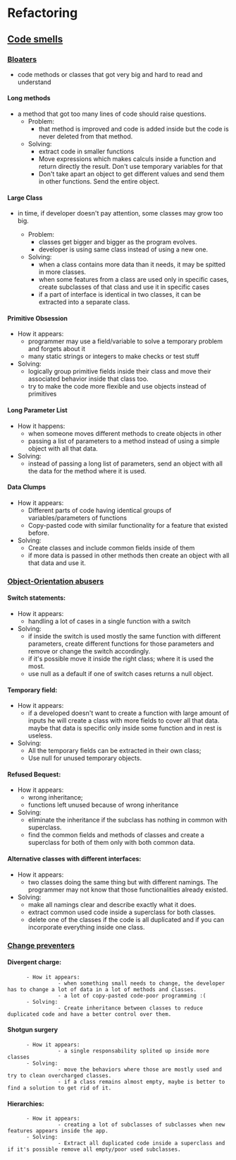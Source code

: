 # Refactoring

## [Code smells](https://refactoring.guru/refactoring/smells)

### [Bloaters](https://refactoring.guru/refactoring/smells/bloaters)
- code methods or classes that got very big and hard to read and understand

#### Long methods
- a method that got too many lines of code should raise questions.
    - Problem:
        - that method is improved and code is added inside but the code is never deleted from that method.
    - Solving:
        - extract code in smaller functions
        - Move expressions which makes calculs inside a function and return directly the result. Don't use temporary variables for that
        - Don't take apart an object to get different values and send them in other functions. Send the entire object.

#### Large Class
- in time, if developer doesn't pay attention, some classes may grow too big.

    - Problem:
        - classes get bigger and bigger as the program evolves.
        - developer is using same class instead of using a new one.
    - Solving:
        - when a class contains more data than it needs, it may be spitted in more classes.
        - when some features from a class are used only in specific cases, create subclasses of that class and use it in specific cases
        - if a part of interface is identical in two classes, it can be extracted into a separate class.

#### Primitive Obsession
- How it appears:
    - programmer may use a field/variable to solve a temporary problem and forgets about it
    - many static strings or integers to make checks or test stuff
- Solving:
    - logically group primitive fields inside their class and move their associated behavior inside that class too.
    - try to make the code more flexible and use objects instead of primitives

#### Long Parameter List
- How it happens:
    - when someone moves different methods to create objects in other
    - passing a list of parameters to a method instead of using a simple object with all that data.
- Solving:
    - instead of passing a long list of parameters, send an object with all the data for the method where it is used.

#### Data Clumps
- How it appears:
    - Different parts of code having identical groups of variables/parameters of functions
    - Copy-pasted code with similar functionality for a feature that existed before.
- Solving:
    - Create classes and include common fields inside of them
    - if more data is passed in other methods then create an object with all that data and use it.


### [Object-Orientation abusers](https://refactoring.guru/refactoring/smells/oo-abusers)

#### Switch statements:
- How it appears:
    - handling a lot of cases in a single function with a switch
- Solving:
    - if inside the switch is used mostly the same function with different parameters, create different functions for those parameters and remove or change the switch accordingly.
    - if it's possible move it inside the right class; where it is used the most.
    - use null as a default if one of switch cases returns a null object.

#### Temporary field:
- How it appears:
    - if a developed doesn't want to create a function with large amount of inputs he will create a class with more fields to cover all that data. maybe that data is specific only inside some function and in rest is useless.
- Solving:
    - All the temporary fields can be extracted in their own class;
    - Use null for unused temporary objects.

#### Refused Bequest:
- How it appears:
    - wrong inheritance;
    - functions left unused because of wrong inheritance
- Solving:
    - eliminate the inheritance if the subclass has nothing in common with superclass.
    - find the common fields and methods of classes and create a superclass for both of them only with both common data.

#### Alternative classes with different interfaces:
- How it appears:
    - two classes doing the same thing but with different namings. The programmer may not know that those functionalities already existed.
- Solving:
    - make all namings clear and describe exactly what it does.
    - extract common used code inside a superclass for both classes.
    - delete one of the classes if the code is all duplicated and if you can incorporate everything inside one class.

### [Change preventers](https://refactoring.guru/refactoring/smells/change-preventers)

#### Divergent charge:
          - How it appears:
                    - when something small needs to change, the developer has to change a lot of data in a lot of methods and classes.
                    - a lot of copy-pasted code-poor programming :(
          - Solving:
                    - Create inheritance between classes to reduce duplicated code and have a better control over them.

#### Shotgun surgery
          - How it appears:
                    - a single responsability splited up inside more classes
          - Solving:
                    - move the behaviors where those are mostly used and try to clean overcharged classes.
                    - if a class remains almost empty, maybe is better to find a solution to get rid of it.

#### Hierarchies:
          - How it appears:
                    - creating a lot of subclasses of subclasses when new features appears inside the app.
          - Solving:
                    - Extract all duplicated code inside a superclass and if it's possible remove all empty/poor used subclasses.
